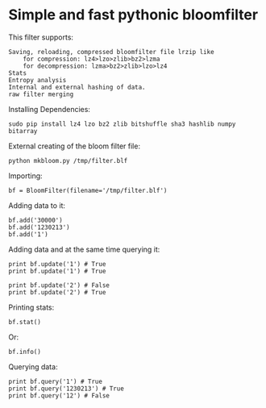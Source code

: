 # Simple and fast pythonic bloomfilter

This filter supports: 

    Saving, reloading, compressed bloomfilter file lrzip like
        for compression: lz4>lzo>zlib>bz2>lzma
        for decompression: lzma>bz2>zlib>lzo>lz4
    Stats
    Entropy analysis
    Internal and external hashing of data.
    raw filter merging

Installing Dependencies:

    sudo pip install lz4 lzo bz2 zlib bitshuffle sha3 hashlib numpy bitarray

External creating of the bloom filter file:

    python mkbloom.py /tmp/filter.blf

Importing:

    bf = BloomFilter(filename='/tmp/filter.blf')

Adding data to it:

    bf.add('30000')
    bf.add('1230213')
    bf.add('1')
    
Adding data and at the same time querying it:

    print bf.update('1') # True
    print bf.update('1') # True
    
    print bf.update('2') # False
    print bf.update('2') # True

Printing stats:

    bf.stat()
    
Or:
    
    bf.info()

Querying data:

    print bf.query('1') # True
    print bf.query('1230213') # True
    print bf.query('12') # False

